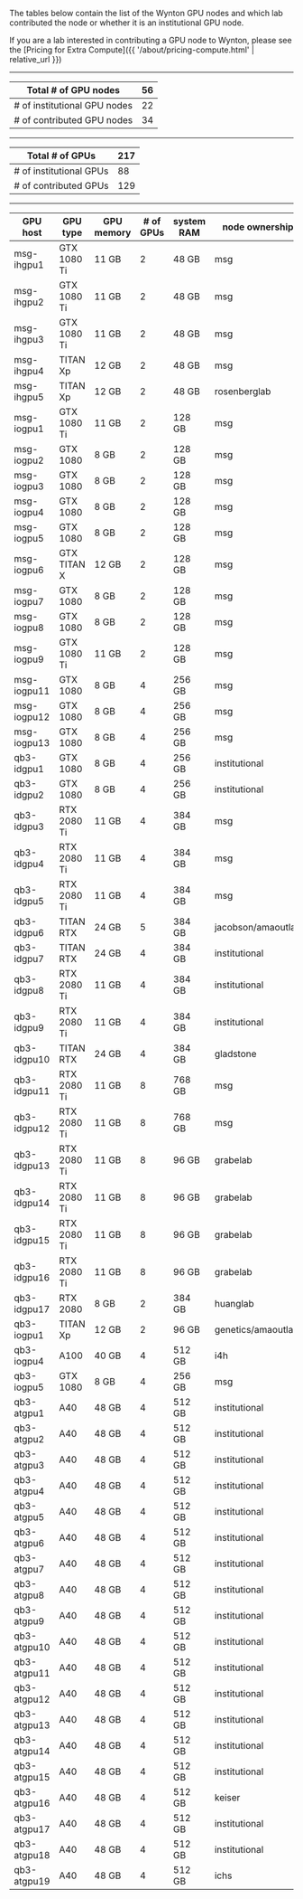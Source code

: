 
The tables below contain the list of the Wynton GPU nodes and which lab contributed the node or whether it is an institutional GPU node.

If you are a lab interested in contributing a GPU node to Wynton, please see the [Pricing for Extra Compute]({{ '/about/pricing-compute.html' | relative_url }})

---

| **Total # of GPU nodes**     | **56** |
|------------------------------|--------|
| # of institutional GPU nodes |     22 |
| # of contributed GPU  nodes  |     34 |

---

| **Total # of GPUs**          | **217** |
|------------------------------|---------|
| # of institutional GPUs      |      88 |                        
| # of contributed GPUs        |     129 |

---

| GPU host    | GPU type    | GPU memory | # of GPUs | system RAM | node ownership     | NVME scratch | 
|-------------|-------------|------------|-----------|------------|--------------------|--------------|
| msg-ihgpu1  | GTX 1080 Ti |     11 GB  |         2 |      48 GB |                msg |           n  |
| msg-ihgpu2  | GTX 1080 Ti |     11 GB  |         2 |      48 GB |                msg |           n  |
| msg-ihgpu3  | GTX 1080 Ti |     11 GB  |         2 |      48 GB |                msg |           n  |
| msg-ihgpu4  |    TITAN Xp |     12 GB  |         2 |      48 GB |                msg |           n  |   
| msg-ihgpu5  |    TITAN Xp |     12 GB  |         2 |      48 GB |       rosenberglab |           n  |
| msg-iogpu1  | GTX 1080 Ti |     11 GB  |         2 |     128 GB |                msg |           y  |
| msg-iogpu2  |    GTX 1080 |      8 GB  |         2 |     128 GB |                msg |           y  |  
| msg-iogpu3  |    GTX 1080 |      8 GB  |         2 |     128 GB |                msg |           n  |
| msg-iogpu4  |    GTX 1080 |      8 GB  |         2 |     128 GB |                msg |           y  |
| msg-iogpu5  |    GTX 1080 |      8 GB  |         2 |     128 GB |                msg |           y  |
| msg-iogpu6  | GTX TITAN X |     12 GB  |         2 |     128 GB |                msg |           y  |
| msg-iogpu7  |    GTX 1080 |      8 GB  |         2 |     128 GB |                msg |              | 
| msg-iogpu8  |    GTX 1080 |      8 GB  |         2 |     128 GB |                msg |           n  |
| msg-iogpu9  | GTX 1080 Ti |     11 GB  |         2 |     128 GB |                msg |           n  |
| msg-iogpu11 |    GTX 1080 |      8 GB  |         4 |     256 GB |                msg |           n  |
| msg-iogpu12 |    GTX 1080 |      8 GB  |         4 |     256 GB |                msg |           n  |
| msg-iogpu13 |    GTX 1080 |      8 GB  |         4 |     256 GB |                msg |           n  |
| qb3-idgpu1  |    GTX 1080 |      8 GB  |         4 |     256 GB |      institutional |           n  |
| qb3-idgpu2  |    GTX 1080 |      8 GB  |         4 |     256 GB |      institutional |           n  |
| qb3-idgpu3  | RTX 2080 Ti |     11 GB  |         4 |     384 GB |                msg |           n  |
| qb3-idgpu4  | RTX 2080 Ti |     11 GB  |         4 |     384 GB |                msg |           n  |
| qb3-idgpu5  | RTX 2080 Ti |     11 GB  |         4 |     384 GB |                msg |           n  | 
| qb3-idgpu6  |   TITAN RTX |     24 GB  |         5 |     384 GB | jacobson/amaoutlab |           y  |
| qb3-idgpu7  |   TITAN RTX |     24 GB  |         4 |     384 GB |      institutional |           y  |
| qb3-idgpu8  | RTX 2080 Ti |     11 GB  |         4 |     384 GB |      institutional |           y  |
| qb3-idgpu9  | RTX 2080 Ti |     11 GB  |         4 |     384 GB |      institutional |           y  |
| qb3-idgpu10 |   TITAN RTX |     24 GB  |         4 |     384 GB |          gladstone |           y  | 
| qb3-idgpu11 | RTX 2080 Ti |     11 GB  |         8 |     768 GB |                msg |           y  |
| qb3-idgpu12 | RTX 2080 Ti |     11 GB  |         8 |     768 GB |                msg |           y  |
| qb3-idgpu13 | RTX 2080 Ti |     11 GB  |         8 |      96 GB |           grabelab |           n  |
| qb3-idgpu14 | RTX 2080 Ti |     11 GB  |         8 |      96 GB |           grabelab |           n  |
| qb3-idgpu15 | RTX 2080 Ti |     11 GB  |         8 |      96 GB |           grabelab |           n  |
| qb3-idgpu16 | RTX 2080 Ti |     11 GB  |         8 |      96 GB |           grabelab |           n  |
| qb3-idgpu17 |    RTX 2080 |      8 GB  |         2 |     384 GB |           huanglab |           n  |
| qb3-iogpu1  |    TITAN Xp |     12 GB  |         2 |      96 GB | genetics/amaoutlab |           n  |
| qb3-iogpu4  |        A100 |     40 GB  |         4 |     512 GB |                i4h |           y  |
| qb3-iogpu5  |    GTX 1080 |      8 GB  |         4 |     256 GB |                msg |           y  |
| qb3-atgpu1  |         A40 |     48 GB  |         4 |     512 GB |      institutional |           y  |
| qb3-atgpu2  |         A40 |     48 GB  |         4 |     512 GB |      institutional |           y  |
| qb3-atgpu3  |         A40 |     48 GB  |         4 |     512 GB |      institutional |           y  |
| qb3-atgpu4  |         A40 |     48 GB  |         4 |     512 GB |      institutional |           y  |
| qb3-atgpu5  |         A40 |     48 GB  |         4 |     512 GB |      institutional |           y  |
| qb3-atgpu6  |         A40 |     48 GB  |         4 |     512 GB |      institutional |           y  |
| qb3-atgpu7  |         A40 |     48 GB  |         4 |     512 GB |      institutional |           y  |
| qb3-atgpu8  |         A40 |     48 GB  |         4 |     512 GB |      institutional |           y  |
| qb3-atgpu9  |         A40 |     48 GB  |         4 |     512 GB |      institutional |           y  |
| qb3-atgpu10 |         A40 |     48 GB  |         4 |     512 GB |      institutional |           y  |
| qb3-atgpu11 |         A40 |     48 GB  |         4 |     512 GB |      institutional |           y  |
| qb3-atgpu12 |         A40 |     48 GB  |         4 |     512 GB |      institutional |           y  |
| qb3-atgpu13 |         A40 |     48 GB  |         4 |     512 GB |      institutional |           y  |
| qb3-atgpu14 |         A40 |     48 GB  |         4 |     512 GB |      institutional |           y  |
| qb3-atgpu15 |         A40 |     48 GB  |         4 |     512 GB |      institutional |           y  |
| qb3-atgpu16 |         A40 |     48 GB  |         4 |     512 GB |             keiser |           y  |
| qb3-atgpu17 |         A40 |     48 GB  |         4 |     512 GB |      institutional |           y  |
| qb3-atgpu18 |         A40 |     48 GB  |         4 |     512 GB |      institutional |           y  |
| qb3-atgpu19 |         A40 |     48 GB  |         4 |     512 GB |               ichs |           y  |

